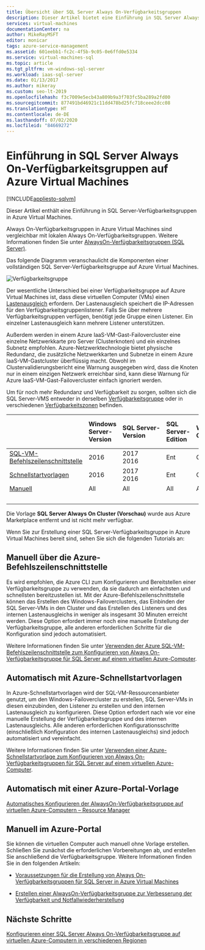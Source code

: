 ```yaml
---
title: Übersicht über SQL Server Always On-Verfügbarkeitsgruppen
description: Dieser Artikel bietet eine Einführung in SQL Server Always On-Verfügbarkeitsgruppen auf Azure Virtual Machines.
services: virtual-machines
documentationCenter: na
author: MikeRayMSFT
editor: monicar
tags: azure-service-management
ms.assetid: 601eebb1-fc2c-4f5b-9c05-0e6ffd0e5334
ms.service: virtual-machines-sql
ms.topic: article
ms.tgt_pltfrm: vm-windows-sql-server
ms.workload: iaas-sql-server
ms.date: 01/13/2017
ms.author: mikeray
ms.custom: seo-lt-2019
ms.openlocfilehash: f3c7009e5ecb43a809b9a3f703fc5ba289a2fd00
ms.sourcegitcommit: 877491bd46921c11dd478bd25fc718ceee2dcc08
ms.translationtype: HT
ms.contentlocale: de-DE
ms.lasthandoff: 07/02/2020
ms.locfileid: "84669272"
---
```

# <a name="introducing-sql-server-always-on-availability-groups-on-azure-virtual-machines"></a>Einführung in SQL Server Always On-Verfügbarkeitsgruppen auf Azure Virtual Machines

[!INCLUDE[appliesto-sqlvm](../../includes/appliesto-sqlvm.md)]

Dieser Artikel enthält eine Einführung in SQL Server-Verfügbarkeitsgruppen in Azure Virtual Machines. 

Always On-Verfügbarkeitsgruppen in Azure Virtual Machines sind vergleichbar mit lokalen Always On-Verfügbarkeitsgruppen. Weitere Informationen finden Sie unter [AlwaysOn-Verfügbarkeitsgruppen (SQL Server)](https://msdn.microsoft.com/library/hh510230.aspx). 

Das folgende Diagramm veranschaulicht die Komponenten einer vollständigen SQL Server-Verfügbarkeitsgruppe auf Azure Virtual Machines.

![Verfügbarkeitsgruppe](./media/availability-group-overview/00-EndstateSampleNoELB.png)

Der wesentliche Unterschied bei einer Verfügbarkeitsgruppe auf Azure Virtual Machines ist, dass diese virtuellen Computer (VMs) einen [Lastenausgleich](../../../load-balancer/load-balancer-overview.md) erfordern. Der Lastenausgleich speichert die IP-Adressen für den Verfügbarkeitsgruppenlistener. Falls Sie über mehrere Verfügbarkeitsgruppen verfügen, benötigt jede Gruppe einen Listener. Ein einzelner Lastenausgleich kann mehrere Listener unterstützen.

Außerdem werden in einem Azure IaaS-VM-Gast-Failovercluster eine einzelne Netzwerkkarte pro Server (Clusterknoten) und ein einzelnes Subnetz empfohlen. Azure-Netzwerktechnologie bietet physische Redundanz, die zusätzliche Netzwerkkarten und Subnetze in einem Azure IaaS-VM-Gastcluster überflüssig macht. Obwohl im Clustervalidierungsbericht eine Warnung ausgegeben wird, dass die Knoten nur in einem einzigen Netzwerk erreichbar sind, kann diese Warnung für Azure IaaS-VM-Gast-Failovercluster einfach ignoriert werden. 

Um für noch mehr Redundanz und Verfügbarkeit zu sorgen, sollten sich die SQL Server-VMS entweder in derselben [Verfügbarkeitsgruppe](availability-group-manually-configure-prerequisites-tutorial.md#create-availability-sets) oder in verschiedenen [Verfügbarkeitszonen](/azure/availability-zones/az-overview) befinden. 

|  | Windows Server-Version | SQL Server-Version | SQL Server-Edition | WSFC-Quorumkonfiguration | Notfallwiederherstellung mit mehreren Regionen | Unterstützung mehrerer Subnetze | Unterstützung für ein vorhandenes AD | Notfallwiederherstellung mit mehreren Zonen in derselben Region | Dist-AG-Unterstützung ohne AD-Domäne | Dist-AG-Unterstützung ohne Cluster |  
| :------ | :-----| :-----| :-----| :-----| :-----| :-----| :-----| :-----| :-----| :-----|
| [SQL-VM-Befehlszeilenschnittstelle](availability-group-az-cli-configure.md) | 2016 | 2017 </br>2016   | Ent | Cloudzeuge | Nein | Ja | Ja | Ja | Nein | Nein |
| [Schnellstartvorlagen](availability-group-quickstart-template-configure.md) | 2016 | 2017</br>2016  | Ent | Cloudzeuge | Nein | Ja | Ja | Ja | Nein | Nein |
| [Manuell](availability-group-manually-configure-prerequisites-tutorial.md) | All | All | All | All | Ja | Ja | Ja | Ja | Ja | Ja |
| &nbsp; | &nbsp; |&nbsp; |&nbsp; |&nbsp; |&nbsp; |&nbsp; |&nbsp; |&nbsp; |&nbsp; |&nbsp; |

Die Vorlage **SQL Server Always On Cluster (Vorschau)** wurde aus Azure Marketplace entfernt und ist nicht mehr verfügbar. 

Wenn Sie zur Erstellung einer SQL Server-Verfügbarkeitsgruppe in Azure Virtual Machines bereit sind, sehen Sie sich die folgenden Tutorials an:

## <a name="manually-with-azure-cli"></a>Manuell über die Azure-Befehlszeilenschnittstelle

Es wird empfohlen, die Azure CLI zum Konfigurieren und Bereitstellen einer Verfügbarkeitsgruppe zu verwenden, da sie dadurch am einfachsten und schnellsten bereitzustellen ist. Mit der Azure-Befehlszeilenschnittstelle können das Erstellen des Windows-Failoverclusters, das Einbinden der SQL Server-VMs in den Cluster und das Erstellen des Listeners und des internen Lastenausgleichs in weniger als insgesamt 30 Minuten erreicht werden. Diese Option erfordert immer noch eine manuelle Erstellung der Verfügbarkeitsgruppe, alle anderen erforderlichen Schritte für die Konfiguration sind jedoch automatisiert. 

Weitere Informationen finden Sie unter [Verwenden der Azure SQL-VM-Befehlszeilenschnittstelle zum Konfigurieren von Always On-Verfügbarkeitsgruppe für SQL Server auf einem virtuellen Azure-Computer](availability-group-az-cli-configure.md). 

## <a name="automatically-with-azure-quickstart-templates"></a>Automatisch mit Azure-Schnellstartvorlagen

In Azure-Schnellstartvorlagen wird der SQL-VM-Ressourcenanbieter genutzt, um den Windows-Failovercluster zu erstellen, SQL Server-VMs in diesen einzubinden, den Listener zu erstellen und den internen Lastenausgleich zu konfigurieren. Diese Option erfordert nach wie vor eine manuelle Erstellung der Verfügbarkeitsgruppe und des internen Lastenausgleichs. Alle anderen erforderlichen Konfigurationsschritte (einschließlich Konfiguration des internen Lastenausgleichs) sind jedoch automatisiert und vereinfacht. 

Weitere Informationen finden Sie unter [Verwenden einer Azure-Schnellstartvorlage zum Konfigurieren von Always On-Verfügbarkeitsgruppen für SQL Server auf einem virtuellen Azure-Computer](availability-group-quickstart-template-configure.md).


## <a name="automatically-with-an-azure-portal-template"></a>Automatisch mit einer Azure-Portal-Vorlage

[Automatisches Konfigurieren der AlwaysOn-Verfügbarkeitsgruppe auf virtuellen Azure-Computern – Resource Manager](availability-group-azure-marketplace-template-configure.md)


## <a name="manually-in-the-azure-portal"></a>Manuell im Azure-Portal

Sie können die virtuellen Computer auch manuell ohne Vorlage erstellen. Schließen Sie zunächst die erforderlichen Vorbereitungen ab, und erstellen Sie anschließend die Verfügbarkeitsgruppe. Weitere Informationen finden Sie in den folgenden Artikeln: 

- [Voraussetzungen für die Erstellung von Always On-Verfügbarkeitsgruppen für SQL Server in Azure Virtual Machines](availability-group-manually-configure-prerequisites-tutorial.md)

- [Erstellen einer AlwaysOn-Verfügbarkeitsgruppe zur Verbesserung der Verfügbarkeit und Notfallwiederherstellung](availability-group-manually-configure-tutorial.md)

## <a name="next-steps"></a>Nächste Schritte

[Konfigurieren einer SQL Server Always On-Verfügbarkeitsgruppe auf virtuellen Azure-Computern in verschiedenen Regionen](availability-group-manually-configure-multiple-regions.md)
